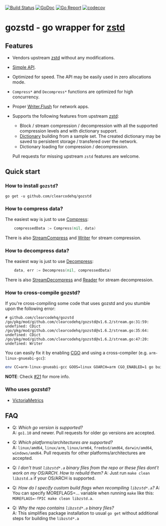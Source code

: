 [![Build Status](https://travis-ci.org/clearcodehq/gozstd.svg)](https://travis-ci.org/clearcodehq/gozstd)
[![GoDoc](https://godoc.org/github.com/clearcodehq/gozstd?status.svg)](http://godoc.org/github.com/clearcodehq/gozstd)
[![Go Report](https://goreportcard.com/badge/github.com/clearcodehq/gozstd)](https://goreportcard.com/report/github.com/clearcodehq/gozstd)
[![codecov](https://codecov.io/gh/clearcodehq/gozstd/branch/master/graph/badge.svg)](https://codecov.io/gh/clearcodehq/gozstd)

# gozstd - go wrapper for [zstd](http://facebook.github.io/zstd/)


## Features

  * Vendors upstream [zstd](https://github.com/facebook/zstd) without any modifications.
  * [Simple API](https://godoc.org/github.com/clearcodehq/gozstd).
  * Optimized for speed. The API may be easily used in zero allocations mode.
  * `Compress*` and `Decompress*` functions are optimized for high concurrency.
  * Proper [Writer.Flush](https://godoc.org/github.com/clearcodehq/gozstd#Writer.Flush)
    for network apps.
  * Supports the following features from upstream [zstd](https://facebook.github.io/zstd/):
      * Block / stream compression / decompression with all the supported compression levels
        and with dictionary support.
      * [Dictionary](https://github.com/facebook/zstd#the-case-for-small-data-compression)
        building from a sample set. The created dictionary may be saved to persistent storage /
	transfered over the network.
      * Dictionary loading for compression / decompression.
      
    Pull requests for missing upstream `zstd` features are welcome.

## Quick start


### How to install `gozstd`?

```
go get -u github.com/clearcodehq/gozstd
```

### How to compress data?

The easiest way is just to use [Compress](https://godoc.org/github.com/clearcodehq/gozstd#Compress):

```go
	compressedData := Compress(nil, data)
```

There is also [StreamCompress](https://godoc.org/github.com/clearcodehq/gozstd#StreamCompress)
and [Writer](https://godoc.org/github.com/clearcodehq/gozstd#Writer) for stream compression.

### How to decompress data?

The easiest way is just to use [Decompress](https://godoc.org/github.com/clearcodehq/gozstd#Decompress):

```go
	data, err := Decompress(nil, compressedData)
```

There is also [StreamDecompress](https://godoc.org/github.com/clearcodehq/gozstd#StreamDecompress)
and [Reader](https://godoc.org/github.com/clearcodehq/gozstd#Reader) for stream decompression.

### How to cross-compile gozstd?

If you're cross-compiling some code that uses gozstd and you stumble upon the following error:
```
# github.com/clearcodehq/gozstd
/go/pkg/mod/github.com/clearcodehq/gozstd@v1.6.2/stream.go:31:59: undefined: CDict
/go/pkg/mod/github.com/clearcodehq/gozstd@v1.6.2/stream.go:35:64: undefined: CDict
/go/pkg/mod/github.com/clearcodehq/gozstd@v1.6.2/stream.go:47:20: undefined: Writer
```

You can easily fix it by enabling [CGO](https://golang.org/cmd/cgo/) and using a cross-compiler (e.g. `arm-linux-gnueabi-gcc`):
```bash
env CC=arm-linux-gnueabi-gcc GOOS=linux GOARCH=arm CGO_ENABLED=1 go build ./main.go 
```

**NOTE**: Check [#21](https://github.com/clearcodehq/gozstd/issues/21) for more info.

### Who uses gozstd?

* [VictoriaMetrics](https://github.com/VictoriaMetrics/VictoriaMetrics)


## FAQ

  * Q: _Which go version is supported?_  
    A: `go1.10` and newer. Pull requests for older go versions are accepted.

  * Q: _Which platforms/architectures are supported?_  
    A: `linux/amd64`, `linux/arm`, `linux/arm64`, `freebsd/amd64`, `darwin/amd64`, `windows/amd64`. Pull requests for other platforms/architectures
       are accepted.
       
  * Q: _I don't trust `libzstd*.a` binary files from the repo or these files dont't work on my OS/ARCH. How to rebuild them?_
    A: Just run `make clean libzstd.a` if your OS/ARCH is supported.
    
  * Q: _How do I specify custom build flags when recompiling `libzstd*.a`?_
    A: You can specify MOREFLAGS=... variable when running `make` like this: `MOREFLAGS=-fPIC make clean libzstd.a`.

  * Q: _Why the repo contains `libzstd*.a` binary files?_  
    A: This simplifies package installation to usual `go get` without additional steps for building the `libzstd*.a`
